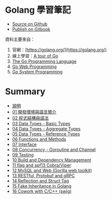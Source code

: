 # Golang 學習筆記

- [Source on Github](https://github.com/kigichang/golang)
- [Publish on Gitbook](https://kigi.gitbooks.io/golang/content/)

資料主要來自：

1. 官網：[https://golang.org/](https://golang.org/)
1. 線上學習：[A tour of Go](https://tour.golang.org/welcome/1)
1. [The Go Programming Language](https://www.amazon.com/Programming-Language-Addison-Wesley-Professional-Computing-ebook/dp/B0184N7WWS)
1. [Go Web Programming](https://www.manning.com/books/go-web-programming)
1. [Go System Programming](https://www.packtpub.com/networking-and-servers/go-systems-programming)

# Summary

- [說明](README.md)
- [01 開發環境與語言簡介](class01/)
- [02 程式結構與語法](class02/)
- [03 Data Types - Basic Types](class03/)
- [04 Data Types - Aggregate Types](class04/)
- [05 Data Types - Reference Types](class05_.md)
- [06 Functions and Methods](class06_.md)
- [07 Interface](class07_.md)
- [08 Concurrency - Goroutine and Channel](class08_.md)
- [09 Testing](class09_.md)
- [10 Build and Dependency Management](class10_.md)
- [11 flag and spf13 Cobra/Viper](class11_.md)
- [12 MySQL and Web (Gorilla web toolkit)](class12_.md)
- [13 RESTful, Protobuf and gRPC](class13_.md)
- [14 Reflection and Struct Tag](class14_.md)
- [15 Fake Inheritance in Golang](class15_.md)
- [16 Cowork with C/C++ (swig)](class16_.md)